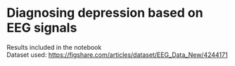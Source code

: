 # Diagnosing depression based on EEG signals


Results included in the notebook \
Dataset used: https://figshare.com/articles/dataset/EEG_Data_New/4244171

